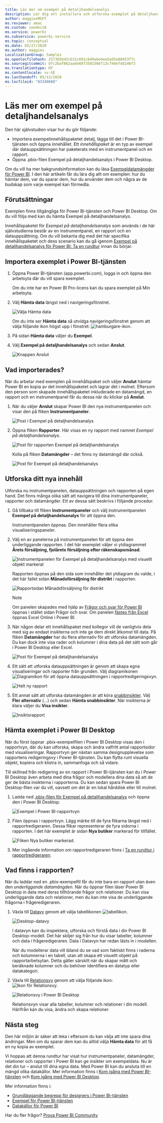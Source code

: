 ```yaml
---
title: Läs mer om exempel på detaljhandelsanalys
description: Lär dig att installera och utforska exemplet på detaljhandelsanalys i Power BI-tjänsten och i Power BI Desktop.
author: maggiesMSFT
ms.reviewer: amac
ms.custom: seodec18
ms.service: powerbi
ms.subservice: powerbi-service
ms.topic: conceptual
ms.date: 03/27/2020
ms.author: maggies
LocalizationGroup: Samples
ms.openlocfilehash: 257385b42cb31c691c649abe4ea5ad5a88453f7c
ms.sourcegitcommit: bfc2baf862aade6873501566f13c744efdd146f3
ms.translationtype: HT
ms.contentlocale: sv-SE
ms.lasthandoff: 05/13/2020
ms.locfileid: "83349688"
---
```

# <a name="explore-the-retail-analysis-sample"></a>Läs mer om exempel på detaljhandelsanalys

Den här självstudien visar hur du gör följande: 
- Importera exempelinnehållspaketet detalj, lägga till det i Power BI-tjänsten och öppna innehållet. Ett *innehållspaket* är en typ av exempel där datauppsättningen har paketerats med en instrumentpanel och en rapport. 
- Öppna .pbix-filen Exempel på detaljhandelsanalys i Power BI Desktop.

Om du vill ha mer bakgrundsinformation kan du läsa [Exempeldatamängder för Power BI](sample-datasets.md). I den här artikeln får du lära dig allt om exemplen: hur du hämtar dem, var du sparar dem, hur du använder dem och några av de budskap som varje exempel kan förmedla. 

## <a name="prerequisites"></a>Förutsättningar
Exemplen finns tillgängliga för Power BI-tjänsten och Power BI Desktop. Om du vill följa med kan du hämta Exempel på detaljhandelsanalys.

Innehållspaketet för *Exempel på detaljhandelsanalys* som används i de här självstudierna består av en instrumentpanel, en rapport och en datauppsättning.
Om du vill bekanta dig med det här specifika innehållspaketet och dess scenario kan du gå igenom [Exempel på detaljhandelsanalys för Power BI: Ta en rundtur](sample-retail-analysis.md) innan du börjar.

## <a name="import-the-sample-in-the-power-bi-service"></a>Importera exemplet i Power BI-tjänsten

1. Öppna Power BI-tjänsten (app.powerbi.com), logga in och öppna den arbetsyta där du vill spara exemplet. 

    Om du inte har en Power BI Pro-licens kan du spara exemplet på Min arbetsyta.

2. Välj **Hämta data** längst ned i navigeringsfönstret. 

   ![Välja Hämta data](media/sample-datasets/power-bi-get-data.png)

   Om du inte ser **Hämta data** så utvidga navigeringsfönstret genom att välja följande ikon högst upp i fönstret: ![hamburgare-ikon](media/sample-tutorial-connect-to-the-samples/expand-nav.png).

5. På sidan **Hämta data** väljer du **Exempel**.
   
6. Välj **Exempel på detaljhandelsanalys** och sedan **Anslut**.   
   
   ![Knappen Anslut](media/sample-tutorial-connect-to-the-samples/pbi_retailanalysissampleconnect.png)

## <a name="what-was-imported"></a>Vad importerades?
När du arbetar med exemplen på innehållspaket och väljer **Anslut** hämtar Power BI en kopia av det innehållspaketet och lagrar det i molnet. Eftersom den person som skapade innehållspaketet inkluderade en datamängd, en rapport och en instrumentpanel får du dessa när du klickar på **Anslut**. 

1. När du väljer **Anslut** skapar Power BI den nya instrumentpanelen och visar den på fliken **Instrumentpaneler**. 
   
   ![Post i Exempel på detaljhandelsanalys](media/sample-retail-analysis/retail-entry.png)
2. Öppna fliken **Rapporter**. Här visas en ny rapport med namnet *Exempel på detaljhandelsanalys*.
   
   ![Post för rapporten Exempel på detaljhandelsanalys](media/sample-tutorial-connect-to-the-samples/power-bi-new-report.png)
   
   Kolla på fliken **Datamängder** – det finns ny datamängd där också.
   
   ![Post för Exempel på detaljhandelsanalys](media/sample-tutorial-connect-to-the-samples/power-bi-new-dataset.png)

## <a name="explore-your-new-content"></a>Utforska ditt nya innehåll
Utforska nu instrumentpanelen, datauppsättningen och rapporten på egen hand. Det finns många olika sätt att navigera till dina instrumentpaneler, rapporter och datamängder. Ett av dessa sätt beskrivs i följande procedur.  

1. Gå tillbaka till fliken **Instrumentpaneler** och välj instrumentpanelen **Exempel på detaljhandelsanalys** för att öppna den.       

   Instrumentpanelen öppnas. Den innehåller flera olika visualiseringspaneler.   
 
1. Välj en av panelerna på instrumentpanelen för att öppna den underliggande rapporten. I det här exemplet väljer vi ytdiagrammet **Årets försäljning, fjolårets försäljning efter räkenskapsmånad**.  

   ![Instrumentpanelen för Exempel på detaljhandelsanalys med visuellt objekt markerat](media/sample-tutorial-connect-to-the-samples/power-bi-dashboards2new.png)

   Rapporten öppnas på den sida som innehåller det ytdiagram du valde, i det här fallet sidan **Månadsförsäljning för distrikt** i rapporten.
   
   ![Rapportsidan Månadsförsäljning för distrikt](media/sample-tutorial-connect-to-the-samples/power-bi-report.png)
   
   > [!NOTE]
   > Om panelen skapades med hjälp av [Frågor och svar för Power BI](power-bi-tutorial-q-and-a.md) öppnas i stället sidan Frågor och svar. Om panelen [fästes från Excel](service-dashboard-pin-tile-from-excel.md) öppnas Excel Online i Power BI.
   > 
   > 
1. När någon delar ett innehållspaket med kollegor vill de vanligtvis dela med sig av endast insikterna och inte ge dem direkt åtkomst till data. På fliken **Datamängder** har du flera alternativ för att utforska datamängden. Du kan dock inte visa rader och kolumner i dina data på det sätt som går i Power BI Desktop eller Excel. 
   
   ![Post för Exempel på detaljhandelsanalys](media/sample-tutorial-connect-to-the-samples/power-bi-new-dataset.png)
   
1. Ett sätt att utforska datauppsättningen är genom att skapa egna visualiseringar och rapporter från grunden. Välj diagramikonen ![Diagramikon](media/sample-tutorial-connect-to-the-samples/power-bi-chart-icon4.png) för att öppna datauppsättningen i rapportredigeringsvyn.
     
   ![Helt ny rapport](media/sample-tutorial-connect-to-the-samples/power-bi-report-editing.png)

1. Ett annat sätt att utforska datamängden är att köra [snabbinsikter](../consumer/end-user-insights.md). Välj **Fler alternativ** (…) och sedan **Hämta snabbinsikter**. När insikterna är klara väljer du **Visa insikter**.
     
    ![Insiktsrapport](media/sample-tutorial-connect-to-the-samples/power-bi-insights.png)

## <a name="download-the-sample-in-power-bi-desktop"></a>Hämta exemplet i Power BI Desktop 
När du först öppnar .pbix-exempelfilen i Power BI Desktop visas den i rapportvyn, där du kan utforska, skapa och ändra valfritt antal rapportsidor med visualiseringar. Rapportvyn ger nästan samma designupplevelse som rapportens redigeringsvy i Power BI-tjänsten. Du kan flytta runt visuella objekt, kopiera och klistra in, sammanfoga och så vidare. 

Till skillnad från redigering av en rapport i Power BI-tjänsten kan du i Power BI Desktop även arbeta med dina frågor och modellera dina data så att de ger de bästa insikterna i rapporterna. Du kan sedan spara Power BI Desktop-filen var du vill, oavsett om det är en lokal hårddisk eller till molnet.

1. Ladda ned [.pbix-filen för Exempel på detaljhandelsanalys](https://download.microsoft.com/download/9/6/D/96DDC2FF-2568-491D-AAFA-AFDD6F763AE3/Retail%20Analysis%20Sample%20PBIX.pbix) och öppna den i Power BI Desktop. 

    ![Exempel i Power BI-rapportvyn](media/sample-tutorial-connect-to-the-samples/power-bi-samples-desktop.png)

1. Filen öppnas i rapportvyn. Lägg märke till de fyra flikarna längst ned i rapportredigeraren. Dessa flikar representerar de fyra sidorna i rapporten. I det här exemplet är sidan **Nya butiker** markerad för tillfället. 

    ![Fliken Nya butiker markerad](media/sample-tutorial-connect-to-the-samples/power-bi-sample-tabs.png).

1. Mer ingående information om rapportredigeraren finns i [Ta en rundtur i rapportredigeraren](service-the-report-editor-take-a-tour.md).

## <a name="whats-in-your-report"></a>Vad finns i rapporten?
När du laddar ned en .pbix-exempelfil får du inte bara en rapport utan även den *underliggande datamängden*. När du öppnar filen läser Power BI Desktop in data med deras tillhörande frågor och relationer. Du kan visa underliggande data och relationer, men du kan inte visa de underliggande frågorna i frågeredigeraren.


1. Växla till [Datavy](../connect-data/desktop-data-view.md) genom att välja tabellikonen ![tabellikon](media/sample-tutorial-connect-to-the-samples/power-bi-data-icon.png).
 
    ![Desktop-datavy](media/sample-tutorial-connect-to-the-samples/power-bi-desktop-sample-data.png)

    I datavyn kan du inspektera, utforska och förstå data i din Power BI Desktop-modell. Det här skiljer sig från hur du visar tabeller, kolumner och data i frågeredigeraren. Data i Datavyn har redan lästs in i modellen.

    När du modellerar data vill ibland du se vad som faktiskt finns i raderna och kolumnerna i en tabell, utan att skapa ett visuellt objekt på rapportarbetsytan. Detta gäller särskilt när du skapar mått och beräknade kolumner och du behöver identifiera en datatyp eller datakategori.

1. Växla till [Relationsvy](../transform-model/desktop-relationship-view.md) genom att välja följande ikon: ![Ikon för Relationsvy](media/sample-tutorial-connect-to-the-samples/power-bi-desktop-relationship-icon.png).
 
    ![Relationsvy i Power BI Desktop](media/sample-tutorial-connect-to-the-samples/power-bi-relationships.png)

    Relationsvyn visar alla tabeller, kolumner och relationer i din modell. Härifrån kan du visa, ändra och skapa relationer.

## <a name="next-steps"></a>Nästa steg
Den här miljön är säker att leka i eftersom du kan välja att inte spara dina ändringar. Men om du sparar dem kan du alltid välja **Hämta data** för att få en ny kopia av exemplet.

Vi hoppas att denna rundtur har visat hur instrumentpaneler, datamängder, relationer och rapporter i Power BI kan ge insikter om exempeldata. Nu är det din tur – anslut till dina egna data. Med Power BI kan du ansluta till en mängd olika datakällor. Mer information finns i [Kom igång med Power BI-tjänsten](../fundamentals/service-get-started.md) och [Kom igång med Power BI Desktop](../fundamentals/desktop-getting-started.md).  

Mer information finns i:  
- [Grundläggande begrepp för designers i Power BI-tjänsten](../fundamentals/service-basic-concepts.md)
- [Exempel för Power BI-tjänsten](sample-datasets.md)
- [Datakällor för Power BI](../connect-data/service-get-data.md)

Har du fler frågor? [Prova Power BI Community](https://community.powerbi.com/)
